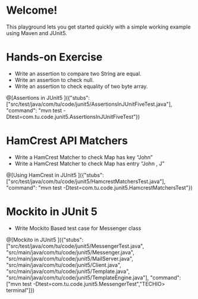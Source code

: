 # Welcome!
This playground lets you get started quickly with a simple working example using Maven and JUnit5. 
# Hands-on Exercise 
+ Write an assertion to compare two String are equal.
+ Write an assertion to check null.
+ Write an assertion to check equality of two byte array.

@[Assertions in JUnit5 ]({"stubs": ["src/test/java/com/tu/code/junit5/AssertionsInJUnitFiveTest.java"], "command": "mvn test -Dtest=com.tu.code.junit5.AssertionsInJUnitFiveTest"})

# HamCrest API Matchers
+ Write a HamCrest Matcher to check Map has key “John”
+ Write a HamCrest Matcher to check Map has entry “John ,  J”

@[Using HamCrest in JUnit5 ]({"stubs": ["src/test/java/com/tu/code/junit5/HamcrestMatchersTest.java"], "command": "mvn test -Dtest=com.tu.code.junit5.HamcrestMatchersTest"})

# Mockito in JUnit 5
+ Write Mockito Based test case for Messenger class

@[Mockito in JUnit5 ]({"stubs": ["src/test/java/com/tu/code/junit5/MessengerTest.java", "src/main/java/com/tu/code/junit5/Messenger.java", "src/main/java/com/tu/code/junit5/MailServer.java", "src/main/java/com/tu/code/junit5/Client.java", "src/main/java/com/tu/code/junit5/Template.java", "src/main/java/com/tu/code/junit5/TemplateEngine.java"], "command": ["mvn test -Dtest=com.tu.code.junit5.MessengerTest","TECHIO> terminal"]})


